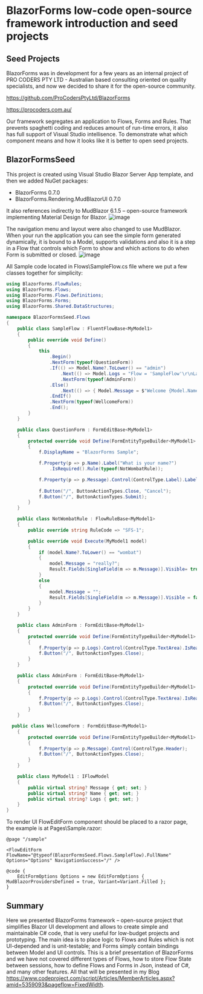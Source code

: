 # BlazorForms low-code open-source framework introduction and seed projects

## Seed Projects

BlazorForms was in development for a few years as an internal project of PRO CODERS PTY LTD - Australian based consulting oriented on quality specialists, and now we decided to share it for the open-source community.

https://github.com/ProCodersPtyLtd/BlazorForms

https://procoders.com.au/

Our framework segregates an application to Flows, Forms and Rules. That prevents spaghetti coding and reduces amount of run-time errors, it also has full support of Visual Studio intellisence. 
To demonstrate what which component means and how it looks like it is better to open seed projects.

## BlazorFormsSeed

This project is created using Visual Studio Blazor Server App template, and then we added NuGet packages:

- BlazorForms 0.7.0
- BlazorForms.Rendering.MudBlazorUI 0.7.0

It also references indirectly to MudBlazor 6.1.5 – open-source framework implementing Material Design for Blazor.
![image](https://user-images.githubusercontent.com/6533278/210188312-29ec29f7-ad52-4480-ade3-abe4cbced6c3.png)

The navigation menu and layout were also changed to use MudBlazor.
When your run the application you can see the simple form generated dynamically, it is bound to a Model, supports validations and also it is a step in a Flow that controls which Form to show and which actions to do when Form is submitted or closed.
![image](https://user-images.githubusercontent.com/6533278/210188319-38eef3fc-c3f0-4821-8300-e42eaf0bf7ce.png)

All Sample code located in Flows\SampleFlow.cs file where we put a few classes together for simplicity:

```C#
using BlazorForms.FlowRules;
using BlazorForms.Flows;
using BlazorForms.Flows.Definitions;
using BlazorForms.Forms;
using BlazorForms.Shared.DataStructures;

namespace BlazorFormsSeed.Flows
{
	public class SampleFlow : FluentFlowBase<MyModel1>
	{
		public override void Define()
		{
			this
				.Begin()
				.NextForm(typeof(QuestionForm))
				.If(() => Model.Name?.ToLower() == "admin")
					.Next(() => Model.Logs = "Flow = 'SampleFlow'\r\nLast Form = 'QuestionForm'\r\nLast Action = 'Submit'")
					.NextForm(typeof(AdminForm))
				.Else()
					.Next(() => { Model.Message = $"Welcome {Model.Name}"; })
				.EndIf()
				.NextForm(typeof(WellcomeForm))
				.End();
		}
	}

	public class QuestionForm : FormEditBase<MyModel1>
	{
		protected override void Define(FormEntityTypeBuilder<MyModel1> f)
		{
			f.DisplayName = "BlazorForms Sample";

			f.Property(p => p.Name).Label("What is your name?")
				.IsRequired().Rule(typeof(NotWombatRule));

			f.Property(p => p.Message).Control(ControlType.Label).Label("").IsHidden();
			
			f.Button("/", ButtonActionTypes.Close, "Cancel");
			f.Button("/", ButtonActionTypes.Submit);
		}
	}

	public class NotWombatRule : FlowRuleBase<MyModel1>
	{
		public override string RuleCode => "SFS-1";

		public override void Execute(MyModel1 model)
		{
			if (model.Name?.ToLower() == "wombat")
			{
				model.Message = "really?";
				Result.Fields[SingleField(m => m.Message)].Visible= true;
			}
			else
			{
				model.Message = "";
				Result.Fields[SingleField(m => m.Message)].Visible = false;
			}
		}
	}

    public class AdminForm : FormEditBase<MyModel1>
    {
        protected override void Define(FormEntityTypeBuilder<MyModel1> f)
        {
			f.Property(p => p.Logs).Control(ControlType.TextArea).IsReadOnly();
			f.Button("/", ButtonActionTypes.Close);
        }
    }

    public class AdminForm : FormEditBase<MyModel1>
    {
        protected override void Define(FormEntityTypeBuilder<MyModel1> f)
        {
			f.Property(p => p.Logs).Control(ControlType.TextArea).IsReadOnly();
			f.Button("/", ButtonActionTypes.Close);
        }
    }

  public class WellcomeForm : FormEditBase<MyModel1>
	{
		protected override void Define(FormEntityTypeBuilder<MyModel1> f)
		{
			f.Property(p => p.Message).Control(ControlType.Header);
			f.Button("/", ButtonActionTypes.Close);
		}
	}

	public class MyModel1 : IFlowModel
	{
		public virtual string? Message { get; set; }
		public virtual string? Name { get; set; }
		public virtual string? Logs { get; set; }
	}
}
```
To render UI FlowEditForm component should be placed to a razor page, the example is at Pages\Sample.razor:
```razor
@page "/sample"

<FlowEditForm FlowName="@typeof(BlazorFormsSeed.Flows.SampleFlow).FullName" Options="Options" NavigationSuccess="/" />

@code {
    EditFormOptions Options = new EditFormOptions { MudBlazorProvidersDefined = true, Variant=Variant.Filled };
}
```

## Summary
Here we presented BlazorForms framework – open-source project that simplifies Blazor UI development and allows to create simple and maintainable C# code, that is very useful for low-budget projects and prototyping. The main idea is to place logic to Flows and Rules which is not UI-depended and is unit-testable; and Forms simply contain bindings between Model and UI controls.
This is a brief presentation of BlazorForms and we have not covered different types of Flows, how to store Flow State between sessions, how to define Flows and Forms in Json, instead of C#, and many other features. All that will be presented in my Blog https://www.codeproject.com/script/Articles/MemberArticles.aspx?amid=5359093&pageflow=FixedWidth.

